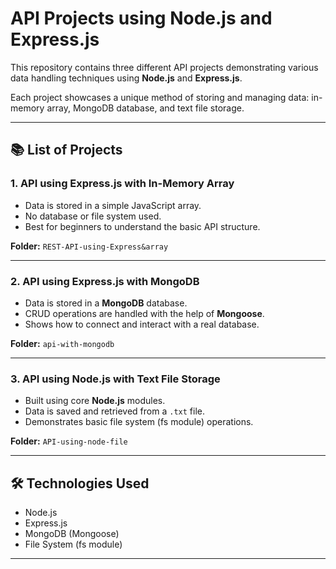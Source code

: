 # API Projects using Node.js and Express.js

This repository contains three different API projects demonstrating various data handling techniques using **Node.js** and **Express.js**.

Each project showcases a unique method of storing and managing data: in-memory array, MongoDB database, and text file storage.

---

## 📚 List of Projects

### 1. API using Express.js with In-Memory Array
- Data is stored in a simple JavaScript array.
- No database or file system used.
- Best for beginners to understand the basic API structure.

**Folder:** `REST-API-using-Express&array`

---

### 2. API using Express.js with MongoDB
- Data is stored in a **MongoDB** database.
- CRUD operations are handled with the help of **Mongoose**.
- Shows how to connect and interact with a real database.

**Folder:** `api-with-mongodb`

---

### 3. API using Node.js with Text File Storage
- Built using core **Node.js** modules.
- Data is saved and retrieved from a `.txt` file.
- Demonstrates basic file system (fs module) operations.

**Folder:** `API-using-node-file`

---

## 🛠️ Technologies Used

- Node.js
- Express.js
- MongoDB (Mongoose)
- File System (fs module)

---

